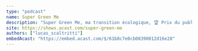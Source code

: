 ```yaml
---
type: "podcast"
name: Super Green Me
description: "Super Green Me, ma transition écologique, 🏆 Prix du public au Paris Podcast Festival 2022"
site: https://shows.acast.com/super-green-me
authors: ["lucas_scaltritti"]
embedAcast: "https://embed.acast.com/$/61b8c7e0cb08390012d16e28"
---
```

